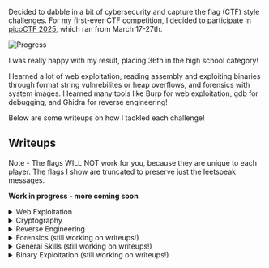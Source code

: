 Decided to dabble in a bit of cybersecurity and capture the flag (CTF) style challenges. For my first-ever CTF competition, I decided to participate in [picoCTF 2025](www.picoctf.org), which ran from March 17-27th. 

![Progress](image.png)

I was really happy with my result, placing 36th in the high school category! 

I learned a lot of web exploitation, reading assembly and exploiting binaries through format string vulnrebilites or heap overflows, and forensics with system images. I learned many tools like Burp for web exploitation, gdb for debugging, and Ghidra for reverse engineering!

Below are some writeups on how I tackled each challenge!

## Writeups
Note - The flags WILL NOT work for you, because they are unique to each player. The flags I show are truncated to preserve just the leetspeak messages.

**Work in progress - more coming soon**

<details>
    <summary>Web Exploitation</summary>

* [SSTI 1](ssti_1/ssti_1.md)
* [SSTI 2](ssti_2/ssti_2.md)
* [n0s4n1ty 1](n0s4n1ty_1/n0s4n1ty_1.md)
* [head-dump](head_dump/head_dump.md)
* [Cookie Monster Secret Recipe](cookie_monster/cookie_monster.md)
* [Pachinko](pachinko/pachinko.md)
* [3v@l](3v@l/3v@l.md)
* [WebSockFish](websockfish/websockfish.md)
* [Apriti sesamo](apriti_sesamo/apriti_sesamo.md)

</details>

<details>
    <summary>Cryptography</summary>

* [hashcrack](hashcrack/hashcrack.md)
* [EVEN RSA CAN BE BROKEN???](rsa/rsa.md)
* [Guess My Cheese (Part 1)](cheese_1/cheese_1.md)
</details>

<details>
    <summary>Reverse Engineering</summary>

* [Flag Hunters](flag_hunters/flag_hunters.md)
* [Quantum Scrambler](quantum_scrambler/quantum_scrambler.md)
* [Chronohack](chrono_hack/chrono_hack.md)
* [Tap into Hash](tap_into_hash/tap_into_hash.md)

</details>

<details>
    <summary>Forensics (still working on writeups!)</summary>
</details>

<details>
    <summary>General Skills (still working on writeups!)</summary>
</details>

<details>
    <summary>Binary Exploitation (still working on writeups!)</summary>
</details>

